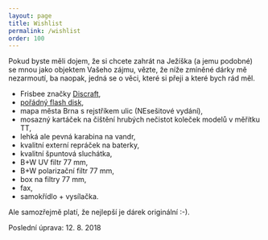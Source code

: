 ```yaml
---
layout: page
title: Wishlist
permalink: /wishlist
order: 100
---
```


Pokud byste měli dojem, že si chcete zahrát na Ježíška (a jemu podobné) se mnou
jako objektem Vašeho zájmu, vězte, že níže zmíněné dárky mě nezarmoutí, ba
naopak, jedná se o věci, které si přeji a které bych rád měl.

 * Frisbee značky [Discraft](http://www.discraft.com/),
 * [pořádný flash
   disk](https://www.tsbohemia.cz/corsair-flash-voyager-gt-usb3-0-64gb-240-100mb-s-gumovy-povrch_d193354.html),
 * mapa města Brna s rejstříkem ulic (NEsešitové vydání),
 * mosazný kartáček na čištění hrubých nečistot koleček modelů v měřítku TT,
 * lehká ale pevná karabina na vandr,
 * kvalitní externí repráček na baterky,
 * kvalitní špuntová sluchátka,
 * B+W UV filtr 77 mm,
 * B+W polarizační filtr 77 mm,
 * box na filtry 77 mm,
 * fax,
 * samokřídlo + vysílačka.

Ale samozřejmě platí, že nejlepší je dárek originální :-).

Poslední úprava: 12. 8. 2018
